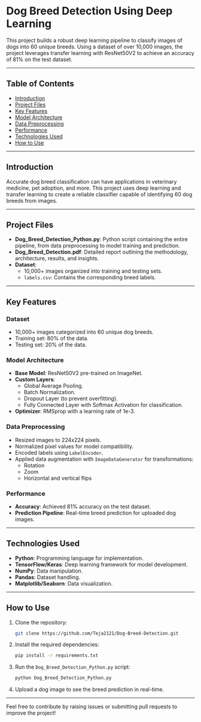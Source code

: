# Dog Breed Detection Using Deep Learning

This project builds a robust deep learning pipeline to classify images of dogs into 60 unique breeds. Using a dataset of over 10,000 images, the project leverages transfer learning with ResNet50V2 to achieve an accuracy of 81% on the test dataset.

---

## Table of Contents
- [Introduction](#introduction)
- [Project Files](#project-files)
- [Key Features](#key-features)
- [Model Architecture](#model-architecture)
- [Data Preprocessing](#data-preprocessing)
- [Performance](#performance)
- [Technologies Used](#technologies-used)
- [How to Use](#how-to-use)

---

## Introduction

Accurate dog breed classification can have applications in veterinary medicine, pet adoption, and more. This project uses deep learning and transfer learning to create a reliable classifier capable of identifying 60 dog breeds from images.

---

## Project Files

- **Dog_Breed_Detection_Python.py**: Python script containing the entire pipeline, from data preprocessing to model training and prediction.
- **Dog_Breed_Detection.pdf**: Detailed report outlining the methodology, architecture, results, and insights.
- **Dataset**:
  - 10,000+ images organized into training and testing sets.
  - `labels.csv`: Contains the corresponding breed labels.

---

## Key Features

### Dataset
- 10,000+ images categorized into 60 unique dog breeds.
- Training set: 80% of the data.
- Testing set: 20% of the data.

### Model Architecture
- **Base Model**: ResNet50V2 pre-trained on ImageNet.
- **Custom Layers**:
  - Global Average Pooling.
  - Batch Normalization.
  - Dropout Layer (to prevent overfitting).
  - Fully Connected Layer with Softmax Activation for classification.
- **Optimizer**: RMSprop with a learning rate of 1e-3.

### Data Preprocessing
- Resized images to 224x224 pixels.
- Normalized pixel values for model compatibility.
- Encoded labels using `LabelEncoder`.
- Applied data augmentation with `ImageDataGenerator` for transformations:
  - Rotation
  - Zoom
  - Horizontal and vertical flips

### Performance
- **Accuracy**: Achieved 81% accuracy on the test dataset.
- **Prediction Pipeline**: Real-time breed prediction for uploaded dog images.

---

## Technologies Used

- **Python**: Programming language for implementation.
- **TensorFlow/Keras**: Deep learning framework for model development.
- **NumPy**: Data manipulation.
- **Pandas**: Dataset handling.
- **Matplotlib/Seaborn**: Data visualization.

---

## How to Use

1. Clone the repository:
   ```bash
   git clone https://github.com/Teja2121/Dog-Breed-Detection.git
   ```
2. Install the required dependencies:
   ```bash
   pip install -r requirements.txt
   ```
3. Run the `Dog_Breed_Detection_Python.py` script:
   ```bash
   python Dog_Breed_Detection_Python.py
   ```
4. Upload a dog image to see the breed prediction in real-time.

---

Feel free to contribute by raising issues or submitting pull requests to improve the project!
